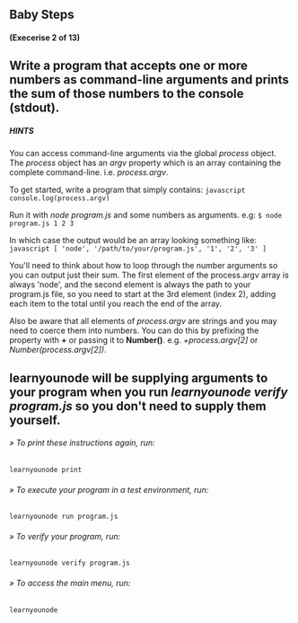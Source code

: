 ## Baby Steps
#### (Execerise 2 of 13)
Write a program that accepts one or more numbers as command-line arguments and prints the sum of those numbers to the console (stdout).
---
##### HINTS
You can access command-line arguments via the global *process* object. The *process* object has an *argv* property which is an array containing the complete command-line. i.e. *process.argv*.

To get started, write a program that simply contains:
    ```javascript
    console.log(process.argv)
    ```

Run it with *node program.js* and some numbers as arguments. e.g:
    `$ node program.js 1 2 3`

In which case the output would be an array looking something like:
    ```javascript
    [ 'node', '/path/to/your/program.js', '1', '2', '3' ]
    ```

You'll need to think about how to loop through the number arguments so you can output just their sum. The first element of the process.argv array is always 'node', and the second element is always the path to your program.js file, so you need to start at the 3rd element (index 2), adding each item to the total until you reach the end of the array.

Also be aware that all elements of *process.argv* are strings and you may need to coerce them into numbers. You can do this by prefixing the property with __+__ or passing it to __Number()__. e.g. *+process.argv[2]* or *Number(process.argv[2])*.

learnyounode will be supplying arguments to your program when you run *learnyounode verify program.js* so you don't need to supply them yourself.
---
###### » To print these instructions again, run:
    learnyounode print
###### » To execute your program in a test environment, run:
    learnyounode run program.js
###### » To verify your program, run:
    learnyounode verify program.js
###### » To access the main menu, run:
    learnyounode

